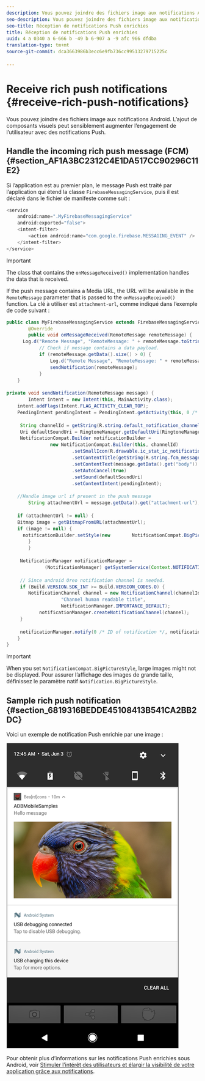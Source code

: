 ```yaml
---
description: Vous pouvez joindre des fichiers image aux notifications Android. L’ajout de composants visuels peut sensiblement augmenter l’engagement de l’utilisateur avec des notifications Push.
seo-description: Vous pouvez joindre des fichiers image aux notifications Android. L’ajout de composants visuels peut sensiblement augmenter l’engagement de l’utilisateur avec des notifications Push.
seo-title: Réception de notifications Push enrichies
title: Réception de notifications Push enrichies
uuid: 4 a 0340 a 6-666 b -49 b 6-907 a -9 afc 966 dfdba
translation-type: tm+mt
source-git-commit: dca3663986b3ecc6e9fb736cc99513279715225c

---
```



# Receive rich push notifications {#receive-rich-push-notifications}

Vous pouvez joindre des fichiers image aux notifications Android. L’ajout de composants visuels peut sensiblement augmenter l’engagement de l’utilisateur avec des notifications Push.

## Handle the incoming rich push message (FCM) {#section_AF1A3BC2312C4E1DA517CC90296C11E2}

Si l’application est au premier plan, le message Push est traité par l’application qui étend la classe `FirebaseMessagingService`, puis il est déclaré dans le fichier de manifeste comme suit :

```java
<service
    android:name=".MyFirebaseMessagingService"
    android:exported="false">
    <intent-filter>
        <action android:name="com.google.firebase.MESSAGING_EVENT" />
    </intent-filter>
</service>
```

>[!IMPORTANT]
>
>The class that contains the `onMessageReceived()` implementation handles the data that is received.

If the push message contains a Media URL, the URL will be available in the `RemoteMessage` parameter that is passed to the `onMessageReceived()` function. La clé à utiliser est `attachment-url`, comme indiqué dans l’exemple de code suivant :

```java
public class MyFirebaseMessagingService extends FirebaseMessagingService {
        @Override
        public void onMessageReceived(RemoteMessage remoteMessage) {
      Log.d("Remote Message", "RemoteMessage: " + remoteMessage.toString());
            // Check if message contains a data payload.
            if (remoteMessage.getData().size() > 0) {
                Log.d("Remote Message", "RemoteMessage: " + remoteMessage.getData());
                sendNotification(remoteMessage);
            }
    }
 
private void sendNotification(RemoteMessage message) {
        Intent intent = new Intent(this, MainActivity.class);
    intent.addFlags(Intent.FLAG_ACTIVITY_CLEAR_TOP);
    PendingIntent pendingIntent = PendingIntent.getActivity(this, 0 /* Request code */, intent, PendingIntent.FLAG_ONE_SHOT);

     String channelId = getString(R.string.default_notification_channel_id);
     Uri defaultSoundUri = RingtoneManager.getDefaultUri(RingtoneManager.TYPE_NOTIFICATION);
     NotificationCompat.Builder notificationBuilder =
                new NotificationCompat.Builder(this, channelId)
                        .setSmallIcon(R.drawable.ic_stat_ic_notification)
                        .setContentTitle(getString(R.string.fcm_message))
                        .setContentText(message.getData().get("body"))
                        .setAutoCancel(true)
                        .setSound(defaultSoundUri)
                        .setContentIntent(pendingIntent);
  
    //Handle image url if present in the push message 
        String attachmentUrl = message.getData().get("attachment-url");
  
    if (attachmentUrl != null) { 
    Bitmap image = getBitmapFromURL(attachmentUrl); 
    if (image != null) { 
      notificationBuilder.setStyle(new        NotificationCompat.BigPictureStyle().bigPicture(image)); 
        } 
        } 

     NotificationManager notificationManager =
              (NotificationManager) getSystemService(Context.NOTIFICATION_SERVICE);

     // Since android Oreo notification channel is needed.
     if (Build.VERSION.SDK_INT >= Build.VERSION_CODES.O) {
        NotificationChannel channel = new NotificationChannel(channelId,
                    "Channel human readable title",
                    NotificationManager.IMPORTANCE_DEFAULT);
            notificationManager.createNotificationChannel(channel);
     }

     notificationManager.notify(0 /* ID of notification */, notificationBuilder.build());
    }
}
```

>[!IMPORTANT]
>
>When you set `NotificationCompat.BigPictureStyle`, large images might not be displayed. Pour assurer l’affichage des images de grande taille, définissez le paramètre natif `Notification.BigPictureStyle`.

## Sample rich push notification {#section_6819316BEDDE45108413B541CA2BB2DC}

Voici un exemple de notification Push enrichie par une image :

![](assets/rich-push-notification_example.png)

Pour obtenir plus d’informations sur les notifications Push enrichies sous Android, voir [Stimuler l’intérêt des utilisateurs et élargir la visibilité de votre application grâce aux notifications](https://developer.android.com/distribute/best-practices/engage/rich-notifications.html).
